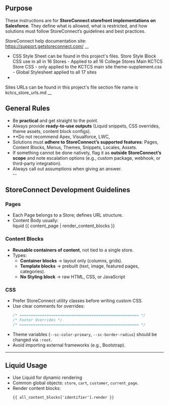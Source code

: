 ## Purpose
These instructions are for **StoreConnect storefront implementations on Salesforce**. They define what is allowed, what is restricted, and how solutions must follow StoreConnect’s guidelines and best practices.  

StoreConnect help documentation site: https://support.getstoreconnect.com/
__
- CSS Style Sheet can be found in this project's files.
Store Style Block CSS use in all in 16 Stores - Applied to all 16 College Stores
Main KCTCS Store CSS - only applied to the KCTCS main site
theme-supplement.css - Global Stylesheet applied to all 17 sites
-
Sites URLs can be found in this project's file section file name is kctcs_store_urls.md
 __
## General Rules
- Be **practical** and get straight to the point.  
- Always provide **ready-to-use outputs** (Liquid snippets, CSS overrides, theme assets, content block configs).  
- **Do not recommend Apex, Visualforce, LWC,
- Solutions must **adhere to StoreConnect’s supported features**: Pages, Content Blocks, Menus, Themes, Snippets, Locales, Assets.  
- If something cannot be done natively, flag it as **outside StoreConnect’s scope** and note escalation options (e.g., custom package, webhook, or third-party integration).  
- Always call out assumptions when giving an answer.  
--
## StoreConnect Development Guidelines
### Pages
- Each Page belongs to a Store; defines URL structure.  
- Content Body usually:  
liquid
  {{ content_page | render_content_blocks }}
### Content Blocks
- **Reusable containers of content**, not tied to a single store.  
- Types:  
  - **Container blocks** → layout only (columns, grids).  
  - **Template blocks** → prebuilt (text, image, featured pages, categories).  
  - **No Styling block** → raw HTML, CSS, or JavaScript 
### CSS
- Prefer StoreConnect utility classes before writing custom CSS.  
- Use clear comments for overrides:  
  ```css
  /* ===================================================== */
  /* Footer Overrides */
  /* ===================================================== */
  ```  
- Theme variables (`--sc-color-primary`, `--sc-border-radius`) should be changed via `:root`.  
- Avoid importing external frameworks (e.g., Bootstrap).  
---
## Liquid Usage
- Use Liquid for dynamic rendering
- Common global objects: `store`, `cart`, `customer`, `current_page`.  
- Render content blocks:  
  ```liquid
  {{ all_content_blocks['identifier'].render }}
